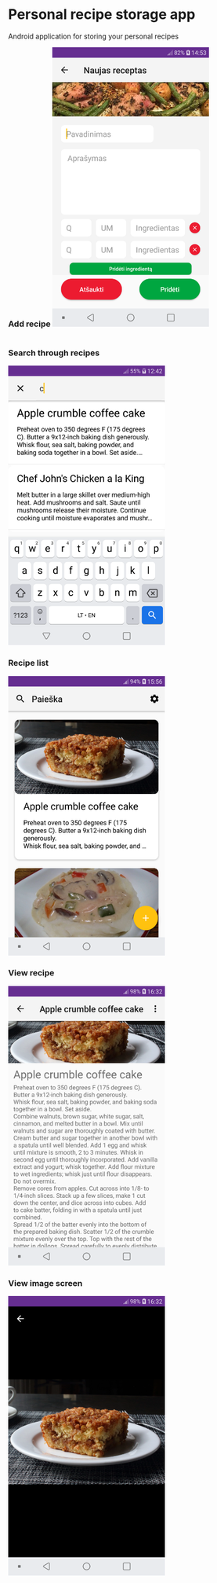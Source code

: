 # Personal recipe storage app
Android application for storing your personal recipes
 
 <div style="display: inline-block;">
  <h3 style="display: inline-block;">Add recipe</h3>
  <img src="https://raw.githubusercontent.com/Airidasz/personal-recipe-app/master/appImages/add.png" width="320"/>
 </div>
  <div style="display: inline-block;">
  <h3>Search through recipes</h3>
  <img src="https://raw.githubusercontent.com/Airidasz/personal-recipe-app/master/appImages/search.png" width="320" />
 </div>
  
<p float="left">
    <h3>Recipe list</h3>
    <img src="https://raw.githubusercontent.com/Airidasz/personal-recipe-app/master/appImages/list.png"  width="320" /> 
    <h3>View recipe</h3>
    <img src="https://raw.githubusercontent.com/Airidasz/personal-recipe-app/master/appImages/view.png" width="320"/>
</p>
  
<p float="left">
    <h3>View image screen</h3>
    <img src="https://raw.githubusercontent.com/Airidasz/personal-recipe-app/master/appImages/view_image.png" width="320"/>
</p>
